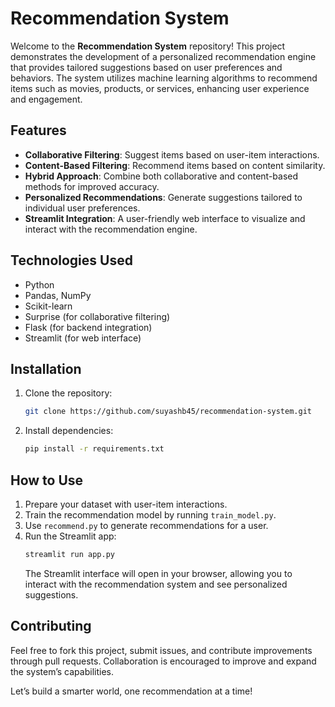 # Recommendation System

Welcome to the **Recommendation System** repository! This project demonstrates the development of a personalized recommendation engine that provides tailored suggestions based on user preferences and behaviors. The system utilizes machine learning algorithms to recommend items such as movies, products, or services, enhancing user experience and engagement.

## Features
- **Collaborative Filtering**: Suggest items based on user-item interactions.
- **Content-Based Filtering**: Recommend items based on content similarity.
- **Hybrid Approach**: Combine both collaborative and content-based methods for improved accuracy.
- **Personalized Recommendations**: Generate suggestions tailored to individual user preferences.
- **Streamlit Integration**: A user-friendly web interface to visualize and interact with the recommendation engine.

## Technologies Used
- Python
- Pandas, NumPy
- Scikit-learn
- Surprise (for collaborative filtering)
- Flask (for backend integration)
- Streamlit (for web interface)

## Installation
1. Clone the repository:
   ```bash
   git clone https://github.com/suyashb45/recommendation-system.git
   ```
2. Install dependencies:
   ```bash
   pip install -r requirements.txt
   ```

## How to Use
1. Prepare your dataset with user-item interactions.
2. Train the recommendation model by running `train_model.py`.
3. Use `recommend.py` to generate recommendations for a user.
4. Run the Streamlit app:
   ```bash
   streamlit run app.py
   ```
   The Streamlit interface will open in your browser, allowing you to interact with the recommendation system and see personalized suggestions.

## Contributing
Feel free to fork this project, submit issues, and contribute improvements through pull requests. Collaboration is encouraged to improve and expand the system’s capabilities.

Let’s build a smarter world, one recommendation at a time!

